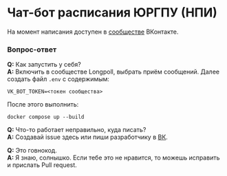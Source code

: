 # Чат-бот расписания ЮРГПУ (НПИ)

На момент написания доступен в [сообществе](https://vk.com/npi_schedule) ВКонтакте.

### Вопрос-ответ
**Q:** Как запустить у себя?
<br>
**A:** Включить в сообществе Longpoll, выбрать приём сообщений. Далее создать файл `.env` с содержимым:
```shell
VK_BOT_TOKEN=<токен сообщества>
```
После этого выполнить:
```shell
docker compose up --build
```

**Q:** Что-то работает неправильно, куда писать?
<br>
**A:** Создавай issue здесь или пиши разработчику в [ВК](https://vk.com/id560302519).

**Q:** Это говнокод.
<br>
**A:** Я знаю, солнышко. Если тебе это не нравится, то можешь исправить и прислать Pull request.

